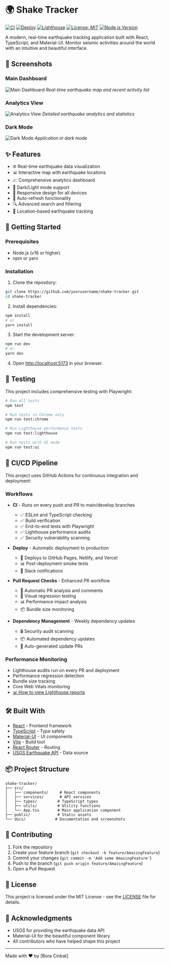 # 🌍 Shake Tracker

[![CI](https://github.com/bugracinbat/shake-tracker/workflows/CI/badge.svg)](https://github.com/bugracinbat/shake-tracker/actions/workflows/ci.yml)
[![Deploy](https://github.com/bugracinbat/shake-tracker/workflows/Deploy%20to%20Production/badge.svg)](https://github.com/bugracinbat/shake-tracker/actions/workflows/deploy.yml)
[![Lighthouse](https://img.shields.io/badge/lighthouse-performance-brightgreen)](https://github.com/bugracinbat/shake-tracker/actions/workflows/ci.yml)
[![License: MIT](https://img.shields.io/badge/License-MIT-yellow.svg)](https://opensource.org/licenses/MIT)
[![Node.js Version](https://img.shields.io/badge/node-%3E%3D18-brightgreen)](https://nodejs.org/)

A modern, real-time earthquake tracking application built with React, TypeScript, and Material-UI. Monitor seismic activities around the world with an intuitive and beautiful interface.

## 📸 Screenshots

### Main Dashboard

![Main Dashboard](./docs/screenshots/dashboard.png)
_Real-time earthquake map and recent activity list_

### Analytics View

![Analytics View](./docs/screenshots/analytics.png)
_Detailed earthquake analytics and statistics_

### Dark Mode

![Dark Mode](./docs/screenshots/dark-mode.png)
_Application in dark mode_

## ✨ Features

- 🌐 Real-time earthquake data visualization
- 📊 Interactive map with earthquake locations
- 📈 Comprehensive analytics dashboard
- 🌙 Dark/Light mode support
- 📱 Responsive design for all devices
- 🔄 Auto-refresh functionality
- 🔍 Advanced search and filtering
- 📍 Location-based earthquake tracking

## 🚀 Getting Started

### Prerequisites

- Node.js (v16 or higher)
- npm or yarn

### Installation

1. Clone the repository:

```bash
git clone https://github.com/yourusername/shake-tracker.git
cd shake-tracker
```

2. Install dependencies:

```bash
npm install
# or
yarn install
```

3. Start the development server:

```bash
npm run dev
# or
yarn dev
```

4. Open [http://localhost:5173](http://localhost:5173) in your browser.

## 🧪 Testing

This project includes comprehensive testing with Playwright:

```bash
# Run all tests
npm test

# Run tests in Chrome only
npm run test:chrome

# Run Lighthouse performance tests
npm run test:lighthouse

# Run tests with UI mode
npm run test:ui
```

## 🚀 CI/CD Pipeline

This project uses GitHub Actions for continuous integration and deployment:

### Workflows

- **CI** - Runs on every push and PR to main/develop branches

  - ✅ ESLint and TypeScript checking
  - ✅ Build verification
  - ✅ End-to-end tests with Playwright
  - ✅ Lighthouse performance audits
  - ✅ Security vulnerability scanning

- **Deploy** - Automatic deployment to production

  - 🚀 Deploys to GitHub Pages, Netlify, and Vercel
  - 📊 Post-deployment smoke tests
  - 📱 Slack notifications

- **Pull Request Checks** - Enhanced PR workflow

  - 📝 Automatic PR analysis and comments
  - 🎨 Visual regression testing
  - 📊 Performance impact analysis
  - 📦 Bundle size monitoring

- **Dependency Management** - Weekly dependency updates
  - 🔒 Security audit scanning
  - 📦 Automated dependency updates
  - 🤖 Auto-generated update PRs

### Performance Monitoring

- Lighthouse audits run on every PR and deployment
- Performance regression detection
- Bundle size tracking
- Core Web Vitals monitoring
- [📊 How to view Lighthouse reports](docs/lighthouse-reports.md)

## 🛠️ Built With

- [React](https://reactjs.org/) - Frontend framework
- [TypeScript](https://www.typescriptlang.org/) - Type safety
- [Material-UI](https://mui.com/) - UI components
- [Vite](https://vitejs.dev/) - Build tool
- [React Router](https://reactrouter.com/) - Routing
- [USGS Earthquake API](https://earthquake.usgs.gov/fdsnws/event/1/) - Data source

## 📦 Project Structure

```
shake-tracker/
├── src/
│   ├── components/     # React components
│   ├── services/       # API services
│   ├── types/         # TypeScript types
│   ├── utils/         # Utility functions
│   └── App.tsx        # Main application component
├── public/            # Static assets
└── docs/             # Documentation and screenshots
```

## 🤝 Contributing

1. Fork the repository
2. Create your feature branch (`git checkout -b feature/AmazingFeature`)
3. Commit your changes (`git commit -m 'Add some AmazingFeature'`)
4. Push to the branch (`git push origin feature/AmazingFeature`)
5. Open a Pull Request

## 📝 License

This project is licensed under the MIT License - see the [LICENSE](LICENSE) file for details.

## 🙏 Acknowledgments

- USGS for providing the earthquake data API
- Material-UI for the beautiful component library
- All contributors who have helped shape this project

---

Made with ❤️ by [Bora Cinbat]
